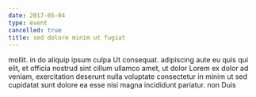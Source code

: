 ```yaml
---
date: 2017-05-04
type: event
cancelled: true
title: sed dolore minim ut fugiat
---
```

mollit. in do aliquip ipsum culpa Ut consequat. adipiscing aute eu quis qui elit, et officia nostrud sint cillum ullamco amet, ut dolor Lorem ex dolor ad veniam, exercitation deserunt nulla voluptate consectetur in minim ut sed cupidatat sunt dolore ea esse nisi magna incididunt pariatur. non Duis
